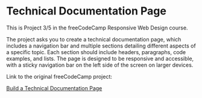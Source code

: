 # Technical Documentation Page

This is Project 3/5 in the freeCodeCamp Responsive Web Design course.

The project asks you to create a technical documentation page, which includes a navigation bar and multiple sections detailing different aspects of a specific topic. Each section should include headers, paragraphs, code examples, and lists. The page is designed to be responsive and accessible, with a sticky navigation bar on the left side of the screen on larger devices.

Link to the original freeCodeCamp project:

[Build a Technical Documentation Page](https://www.freecodecamp.org/learn/2022/responsive-web-design/build-a-technical-documentation-page-project/build-a-technical-documentation-page)
